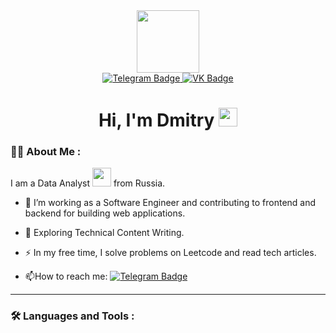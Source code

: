 <div id="header" align="center">
  <img src="https://i.giphy.com/media/v1.Y2lkPTc5MGI3NjExczFkMjVhbWN3MmU0dXdraHh2aGs3c244cmpnZGY3ZDlmM3p3bHM2OCZlcD12MV9pbnRlcm5hbF9naWZfYnlfaWQmY3Q9Zw/VDBWPKzqykQ4iC91Eq/giphy.gif" width="100"/>

  <div id="badges">
    <a href="https://t.me/Gantt_bar">
      <img src="https://img.shields.io/badge/Telegram-black?style=for-the-badge&logo=telegram&logoColor=white" alt="Telegram Badge"/>
    </a>
    <a href="https://vk.com/d.verkhovtsev">
      <img src="https://img.shields.io/badge/VK-blue?style=for-the-badge&logo=vk&logoColor=white" alt="VK Badge"/>
    </a>
  </div>
<img src="https://komarev.com/ghpvc/?username=insightcatcher&style=flat-square&color=blue" alt=""/>
<h1>
  Hi, I'm Dmitry
  <img src="https://media.giphy.com/media/hvRJCLFzcasrR4ia7z/giphy.gif" width="30px"/>
</h1>
</div>

### :man_technologist: About Me :
I am a Data Analyst <img src="https://media.giphy.com/media/WUlplcMpOCEmTGBtBW/giphy.gif" width="30"> from Russia.
- :telescope: I’m working as a Software Engineer and contributing to frontend and backend for building web applications.

- :seedling: Exploring Technical Content Writing.

- :zap: In my free time, I solve problems on Leetcode and read tech articles.

- :mailbox:How to reach me: [![Telegram Badge](https://img.shields.io/badge/-Telegram-black?style=flat&logo=Telegram&logoColor=white)](https://t.me/Gantt_bar)

---

### :hammer_and_wrench: Languages and Tools :

